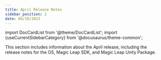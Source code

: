 ```yaml
---
title: April Release Notes
sidebar_position: 2
date: 04/19/2023
---
```


import DocCardList from '@theme/DocCardList';
import {useCurrentSidebarCategory} from '@docusaurus/theme-common';

This section includes information about the April release, including the release notes for the OS, Magic Leap SDK, and Magic Leap Unity Package.

<DocCardList items={useCurrentSidebarCategory().items}/>
